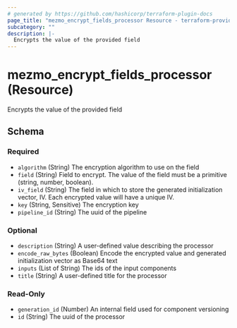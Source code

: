 ```yaml
---
# generated by https://github.com/hashicorp/terraform-plugin-docs
page_title: "mezmo_encrypt_fields_processor Resource - terraform-provider-mezmo"
subcategory: ""
description: |-
  Encrypts the value of the provided field
---
```


# mezmo_encrypt_fields_processor (Resource)

Encrypts the value of the provided field



<!-- schema generated by tfplugindocs -->
## Schema

### Required

- `algorithm` (String) The encryption algorithm to use on the field
- `field` (String) Field to encrypt. The value of the field must be a primitive (string, number, boolean).
- `iv_field` (String) The field in which to store the generated initialization vector, IV. Each encrypted value will have a unique IV.
- `key` (String, Sensitive) The encryption key
- `pipeline_id` (String) The uuid of the pipeline

### Optional

- `description` (String) A user-defined value describing the processor
- `encode_raw_bytes` (Boolean) Encode the encrypted value and generated initialization vector as Base64 text
- `inputs` (List of String) The ids of the input components
- `title` (String) A user-defined title for the processor

### Read-Only

- `generation_id` (Number) An internal field used for component versioning
- `id` (String) The uuid of the processor


